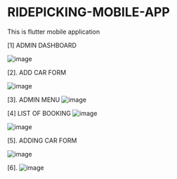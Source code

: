 # RIDEPICKING-MOBILE-APP
This is flutter mobile application

[1] ADMIN DASHBOARD

![image](https://github.com/user-attachments/assets/5b8fd997-c957-48ef-acdb-6118ab801c92)

[2]. ADD CAR FORM

![image](https://github.com/user-attachments/assets/46d76f5b-13f9-4f0c-81cf-65d904e4d893)

[3]. ADMIN MENU
![image](https://github.com/user-attachments/assets/5879e2d9-4a94-4ea0-9854-01ba0398ac74)

[4] LIST OF BOOKING
![image](https://github.com/user-attachments/assets/2a3208d4-1b63-49e0-a09d-d261fa9d194d)

![image](https://github.com/user-attachments/assets/949cbd31-5480-4dd6-8131-529da851297c)


[5]. ADDING CAR FORM

![image](https://github.com/user-attachments/assets/6c49a9f5-9a18-4461-8176-b37438f88802)


[6]. 
![image](https://github.com/user-attachments/assets/cc666d0d-74fa-4270-a348-ea9974b40c91)



